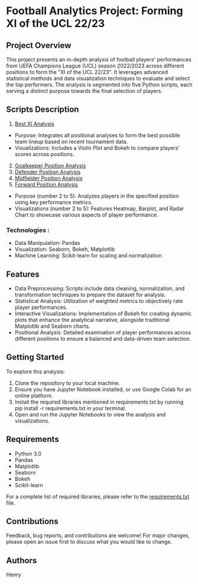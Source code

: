 # **Football Analytics Project: Forming XI of the UCL 22/23**


## **Project Overview**
This project presents an in-depth analysis of football players' performances from UEFA Champions League (UCL) season 2022/2023 across different positions to form the "XI of the UCL 22/23". It leverages advanced statistical methods and data visualization techniques to evaluate and select the top performers. The analysis is segmented into five Python scripts, each serving a distinct purpose towards the final selection of players.


## **Scripts Description**
1. [Best XI Analysis](https://github.com/nrysam/UCL22_23/blob/main/UCL_22_23_Best_XI_Analysis_.ipynb)
- Purpose: Integrates all positional analyses to form the best possible team lineup based on recent tournament data.
- Visualizations: Includes a Violin Plot and Bokeh to compare players' scores across positions.
2. [Goalkeeper Position Analysis](https://github.com/nrysam/UCL22_23/blob/main/UEFA_Champions_League_2022_23_Best_Goalkeeper_Analysis.ipynb)
3. [Defender Position Analysis](https://github.com/nrysam/UCL22_23/blob/main/UEFA_Champions_League_2022_23_Best_Defender_Analysis.ipynb)
4. [Midfielder Position Analysis](https://github.com/nrysam/UCL22_23/blob/main/UEFA_Champions_League_2022_23_Best_Midfielder_Analysis.ipynb)
5. [Forward Position Analysis](https://github.com/nrysam/UCL22_23/blob/main/UEFA_Champions_League_2022_23_Best_Forward_Analysis.ipynb)
- Purpose (number 2 to 5): Analyzes players in the specified position using key performance metrics.
- Visualizations (number 2 to 5): Features Heatmap, Barplot, and Radar Chart to showcase various aspects of player performance.

### Technologies :
- Data Manipulation: Pandas
- Visualization: Seaborn, Bokeh, Matplotlib
- Machine Learning: Scikit-learn for scaling and normalization


## **Features**
- Data Preprocessing: Scripts include data cleaning, normalization, and transformation techniques to prepare the dataset for analysis.
- Statistical Analysis: Utilization of weighted metrics to objectively rate player performances.
- Interactive Visualizations: Implementation of Bokeh for creating dynamic plots that enhance the analytical narrative, alongside traditional Matplotlib and Seaborn charts.
- Positional Analysis: Detailed examination of player performances across different positions to ensure a balanced and data-driven team selection.

## **Getting Started**
To explore this analysis:

1. Clone the repository to your local machine.
2. Ensure you have Jupyter Notebook installed, or use Google Colab for an online platform.
3. Install the required libraries mentioned in requirements.txt by running pip install -r requirements.txt in your terminal.
4. Open and run the Jupyter Notebooks to view the analysis and visualizations.


## **Requirements**
- Python 3.0
- Pandas
- Matplotlib
- Seaborn
- Bokeh
- Scikit-learn

For a complete list of required libraries, please refer to the [requirements.txt](https://github.com/nrysam/UCL22_23/blob/main/requirements.txt) file.


## **Contributions**
Feedback, bug reports, and contributions are welcome! For major changes, please open an issue first to discuss what you would like to change.


## **Authors**
Henry
